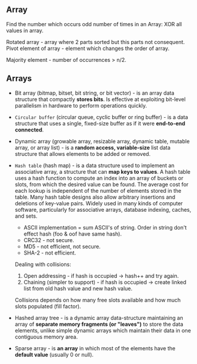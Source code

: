 Array
-

Find the number which occurs odd number of times in an Array:
XOR all values in array.

Rotated array - array where 2 parts sorted but this parts not consequent.
Pivot element of array - element which changes the order of array.

Majority element - number of occurrences > n/2.

## Arrays

* Bit array (bitmap, bitset, bit string, or bit vector) - is an array data structure that compactly **stores bits**.
Is effective at exploiting bit-level parallelism in hardware to perform operations quickly.

* `Circular buffer` (circular queue, cyclic buffer or ring buffer) -  is a data structure
that uses a single, fixed-size buffer as if it were **end-to-end connected**.

* Dynamic array (growable array, resizable array, dynamic table, mutable array, or array list) -
is a **random access, variable-size** list data structure that allows elements to be added or removed.

* `Hash table` (hash map) - is a data structure
used to implement an associative array, a structure that can **map keys to values**.
A hash table uses a hash function
to compute an index into an array of buckets or slots, from which the desired value can be found.
The average cost for each lookup is independent of the number of elements stored in the table.
Many hash table designs also allow arbitrary insertions and deletions of key-value pairs.
Widely used in many kinds of computer software,
particularly for associative arrays, database indexing, caches, and sets.

    * ASCII implementation = sum ASCII's of string. Order in string don't effect hash (foo & oof have same hash).
    * CRC32 - not secure.
    * MD5 - not efficient, not secure.
    * SHA-2 - not efficient.

    Dealing with collisions:

    1. Open addressing - if hash is occupied -> hash++ and try again.
    2. Chaining (simpler to support) - if hash is occupied -> create linked list from old hash value and new hash value.

    Collisions depends on how many free slots available and how much slots populated (fill factor).

* Hashed array tree - is a dynamic array data-structure
maintaining an array of **separate memory fragments (or "leaves")** to store the data elements,
unlike simple dynamic arrays which maintain their data in one contiguous memory area.

* Sparse array - is **an array** in which most of the elements have the **default value** (usually 0 or null).
